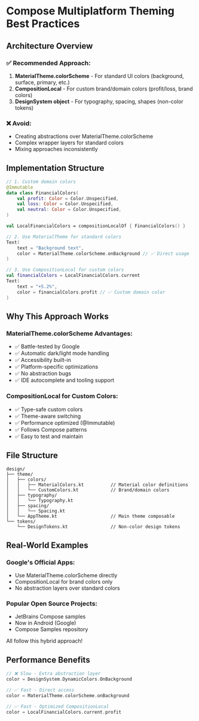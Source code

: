 # Compose Multiplatform Theming Best Practices

## Architecture Overview

### ✅ **Recommended Approach:**
1. **MaterialTheme.colorScheme** - For standard UI colors (background, surface, primary, etc.)
2. **CompositionLocal** - For custom brand/domain colors (profit/loss, brand colors)
3. **DesignSystem object** - For typography, spacing, shapes (non-color tokens)

### ❌ **Avoid:**
- Creating abstractions over MaterialTheme.colorScheme
- Complex wrapper layers for standard colors
- Mixing approaches inconsistently

## Implementation Structure

```kotlin
// 1. Custom domain colors
@Immutable
data class FinancialColors(
    val profit: Color = Color.Unspecified,
    val loss: Color = Color.Unspecified,
    val neutral: Color = Color.Unspecified,
)

val LocalFinancialColors = compositionLocalOf { FinancialColors() }

// 2. Use MaterialTheme for standard colors
Text(
    text = "Background text",
    color = MaterialTheme.colorScheme.onBackground // ✅ Direct usage
)

// 3. Use CompositionLocal for custom colors
val financialColors = LocalFinancialColors.current
Text(
    text = "+5.2%",
    color = financialColors.profit // ✅ Custom domain color
)
```

## Why This Approach Works

### **MaterialTheme.colorScheme Advantages:**
- ✅ Battle-tested by Google
- ✅ Automatic dark/light mode handling
- ✅ Accessibility built-in
- ✅ Platform-specific optimizations
- ✅ No abstraction bugs
- ✅ IDE autocomplete and tooling support

### **CompositionLocal for Custom Colors:**
- ✅ Type-safe custom colors
- ✅ Theme-aware switching
- ✅ Performance optimized (@Immutable)
- ✅ Follows Compose patterns
- ✅ Easy to test and maintain

## File Structure

```
design/
├── theme/
│   ├── colors/
│   │   ├── MaterialColors.kt          // Material color definitions
│   │   └── CustomColors.kt            // Brand/domain colors
│   ├── typography/
│   │   └── Typography.kt
│   ├── spacing/
│   │   └── Spacing.kt
│   └── AppTheme.kt                    // Main theme composable
└── tokens/
    └── DesignTokens.kt                // Non-color design tokens
```

## Real-World Examples

### **Google's Official Apps:**
- Use MaterialTheme.colorScheme directly
- CompositionLocal for brand colors only
- No abstraction layers over standard colors

### **Popular Open Source Projects:**
- JetBrains Compose samples
- Now in Android (Google)
- Compose Samples repository

All follow this hybrid approach!

## Performance Benefits

```kotlin
// ❌ Slow - Extra abstraction layer
color = DesignSystem.DynamicColors.OnBackground

// ✅ Fast - Direct access
color = MaterialTheme.colorScheme.onBackground

// ✅ Fast - Optimized CompositionLocal
color = LocalFinancialColors.current.profit
```